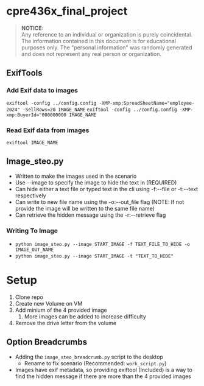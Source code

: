 # cpre436x_final_project

> **NOTICE:** <br>
> Any reference to an individual or organization is purely coincidental. The information contained in this document is for educational purposes only. The "personal information" was randomly generated and does not represent any real person or organization.


## ExifTools
### Add Exif data to images
`exiftool -config ../config.config -XMP-xmp:SpreadSheetName="employee-2024" -SellRows=20 IMAGE_NAME`
`exiftool -config ../config.config -XMP-xmp:BuyerId="000000000 IMAGE_NAME`

### Read Exif data from images
`exiftool IMAGE_NAME`


## Image_steo.py
- Written to make the images used in the scenario
- Use --image to specify the image to hide the text in (REQUIRED)
- Can hide either a text file or typed text in the cli using -f:--file or -t:--text respectively
- Can write to new file name using the -o:--out_file flag (NOTE: If not provide the image will be written to the same file name)
- Can retrieve the hidden message using the -r:--retrieve flag

### Writing To Image
- `python image_steo.py --image START_IMAGE -f TEXT_FILE_TO_HIDE -o IMAGE_OUT_NAME`
- `python image_steo.py --image START_IMAGE -t "TEXT_TO_HIDE"`

# Setup
1. Clone repo
2. Create new Volume on VM
3. Add minium of the 4 provided image
   1. More images can be added to increase difficulty
4. Remove the drive letter from the volume

## Option Breadcrumbs
- Adding the `image_steo_breadcrumb.py` script to the desktop
  - Rename to fix scenario (Recommended: `work_script.py`)
- Images have exif metadata, so providing exiftool (Included) is a way to find the hidden message if there are more than the 4 provided images
